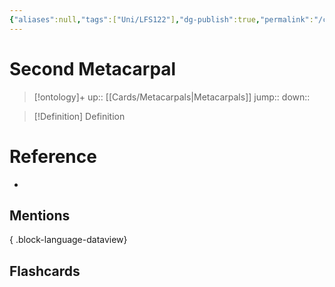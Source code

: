 ```yaml
---
{"aliases":null,"tags":["Uni/LFS122"],"dg-publish":true,"permalink":"/cards/second-metacarpal/","dgPassFrontmatter":true}
---
```


# Second Metacarpal

> [!ontology]+
> up:: [[Cards/Metacarpals\|Metacarpals]]
> jump:: 
> down:: 

> [!Definition] Definition
> 

# Reference
- 

## Mentions

{ .block-language-dataview}

## Flashcards
